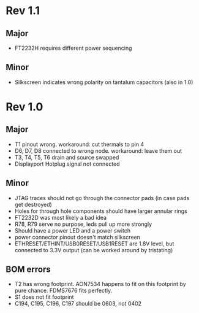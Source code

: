 Rev 1.1
=======
Major
-----
- FT2232H requires different power sequencing

Minor
-----
- Silkscreen indicates wrong polarity on tantalum capacitors (also in 1.0)

Rev 1.0
========
Major
---------
- T1 pinout wrong. workaround: cut thermals to pin 4
- D6, D7, D8 connected to wrong node. workaround: leave them out
- T3, T4, T5, T6 drain and source swapped
- Displayport Hotplug signal not connected

Minor
------
- JTAG traces should not go through the connector pads (in case pads get destroyed)
- Holes for through hole components should have larger annular rings
- FT2232D was most likely a bad idea
- R78, R79 serve no purpose, leds pull up more strongly
- Should have a power LED and a power switch
- power connector pinout doesn't match silkscreen
- ETHRESET/ETHINT/USB0RESET/USB1RESET are 1.8V level, but connected to 3.3V output (can be worked around by tristating)

BOM errors
-----------
- T2 has wrong footprint. AON7534 happens to fit on this footprint by pure chance. FDMS7676 fits perfectly.
- S1 does not fit footprint
- C194, C195, C196, C197 should be 0603, not 0402
